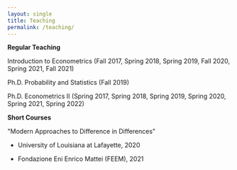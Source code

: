 ```yaml
---
layout: single
title: Teaching
permalink: /teaching/
---
```


**Regular Teaching**

Introduction to Econometrics (Fall 2017, Spring 2018, Spring 2019, Fall 2020, Spring 2021, Fall 2021)

Ph.D. Probability and Statistics (Fall 2019)

Ph.D. Econometrics II (Spring 2017, Spring 2018, Spring 2019, Spring 2020, Spring 2021, Spring 2022)


**Short Courses**

"Modern Approaches to Difference in Differences" 

- University of Louisiana at Lafayette, 2020

- Fondazione Eni Enrico Mattei (FEEM), 2021
